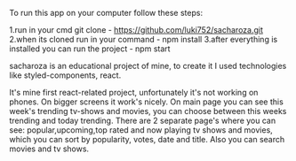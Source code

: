 To run this app on your computer follow these steps:

1.run in your cmd git clone - https://github.com/luki752/sacharoza.git
2.when its cloned run in your command - npm install
3.after everything is installed you can run the project - npm start

sacharoza is an educational project of mine, to create it I used technologies like styled-components, react.

It's mine first react-related project, unfortunately it's not working on phones. On bigger screens it work's nicely.
On main page you can see this week's trending tv-shows and movies, you can choose between this weeks trending and today trending. There are 2 separate page's where you can see: popular,upcoming,top rated and now playing tv shows and movies, which you can sort by popularity, votes, date and title. Also you can search movies and tv shows.
